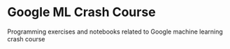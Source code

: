 # Google ML Crash Course
Programming exercises and notebooks related to Google machine learning crash course
